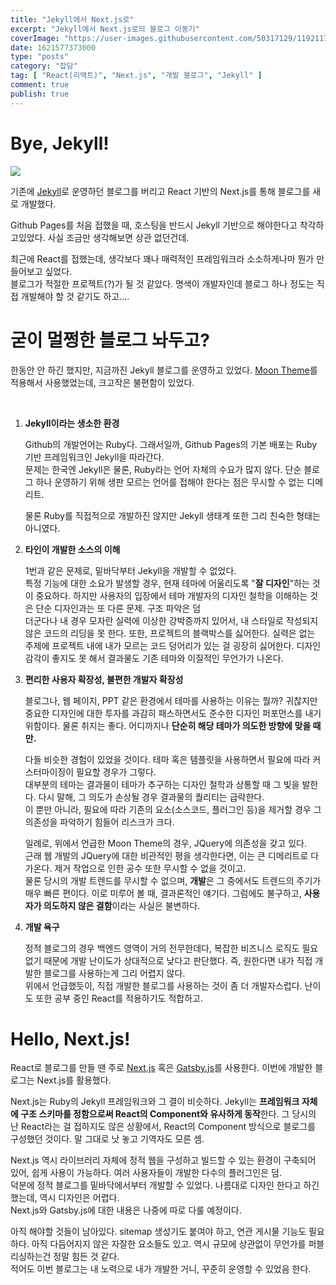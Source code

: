 ```yaml
---
title: "Jekyll에서 Next.js로"
excerpt: "Jekyll에서 Next.js로의 블로그 이동기"
coverImage: "https://user-images.githubusercontent.com/50317129/119211732-cf6de280-baee-11eb-8539-f2f5344fecb1.png"
date: 1621577373000
type: "posts"
category: "잡담"
tag: [ "React(리액트)", "Next.js", "개발 블로그", "Jekyll" ]
comment: true
publish: true
---
```


# Bye, Jekyll!

<div>
	<img src="https://user-images.githubusercontent.com/50317129/119211743-e44a7600-baee-11eb-85d0-f21c1f68debc.png" />
</div>

기존에 <a href="http://jekyllrb-ko.github.io/" target="_blank" class="pink-500">Jekyll</a>로 운영하던 블로그를 버리고 React 기반의 <span class="blue-500">Next.js</span>를 통해 블로그를 새로 개발했다.

Github Pages를 처음 접했을 때, 호스팅을 반드시 <span class="pink-500">Jekyll</span> 기반으로 해야한다고 착각하고있었다. 사실 조금만 생각해보면 상관 없던건데.

최근에 React를 접했는데, 생각보다 꽤나 매력적인 프레임워크라 소소하게나마 뭔가 만들어보고 싶었다.  
블로그가 적절한 프로젝트(?)가 될 것 같았다. 명색이 개발자인데 블로그 하나 정도는 직접 개발해야 할 것 같기도 하고....

# 굳이 멀쩡한 블로그 놔두고?

한동안 안 하긴 했지만, 지금까진 <span class="pink-500">Jekyll</span> 블로그를 운영하고 있었다. [Moon Theme](http://taylantatli.github.io/Moon/)를 적용해서 사용했었는데, 크고작은 불편함이 있었다.

<br />

1. <b class="green-500">Jekyll이라는 생소한 환경</b>

	Github의 개발언어는 <span class="red-500">Ruby</span>다. 그래서일까, Github Pages의 기본 배포는 <span class="red-500">Ruby</span> 기반 프레임워크인 <span class="pink-500">Jekyll</span>을 따라간다.  
	문제는 한국엔 <span class="pink-500">Jekyll</span>은 물론, <span class="red-500">Ruby</span>라는 언어 자체의 수요가 많지 않다. 단순 블로그 하나 운영하기 위해 생판 모르는 언어를 접해야 한다는 점은 무시할 수 없는 디메리트.

	물론 <span class="red-500">Ruby</span>를 직접적으로 개발하진 않지만 <span class="pink-500">Jekyll</span> 생태계 또한 그리 친숙한 형태는 아니였다.

2. <b class="green-500">타인이 개발한 소스의 이해</b>

	1번과 같은 문제로, 밑바닥부터 <span class="pink-500">Jekyll</span>을 개발할 수 없었다.  
	특정 기능에 대한 소요가 발생할 경우, 현재 테마에 어울리도록 "**잘 디자인**"하는 것이 중요하다. 하지만 사용자의 입장에서 테마 개발자의 디자인 철학을 이해하는 것은 단순 디자인과는 또 다른 문제. 구조 파악은 덤  
	더군다나 내 경우 모자란 실력에 이상한 강박증까지 있어서, 내 스타일로 작성되지 않은 코드의 리딩을 못 한다. 또한, 프로젝트의 블랙박스를 싫어한다. 실력은 없는 주제에 프로젝트 내에 내가 모르는 코드 덩어리가 있는 걸 굉장히 싫어한다. 디자인 감각이 좋지도 못 해서 결과물도 기존 테마와 이질적인 무언가가 나온다.

3. <b class="green-500">편리한 사용자 확장성, 불편한 개발자 확장성</b>

	블로그나, 웹 페이지, PPT 같은 환경에서 <span class="grenn-500">테마</span>를 사용하는 이유는 뭘까? 귀찮지만 중요한 디자인에 대한 투자를 과감히 패스하면서도 준수한 디자인 퍼포먼스를 내기 위함이다. 물론 취지는 좋다. 어디까지나 **단순히 해당 테마가 의도한 방향에 맞을 때만.**

	다들 비슷한 경험이 있었을 것이다. 테마 혹은 템플릿을 사용하면서 필요에 따라 커스터마이징이 필요할 경우가 그렇다.  
	대부분의 테마는 결과물이 테마가 추구하는 디자인 철학과 상통할 때 그 빛을 발한다. 다시 말해, 그 의도가 손상될 경우 결과물의 퀄리티는 급락한다.  
	이 뿐만 아니라, <span class="red-500">필요에 따라 기존의 요소(소스코드, 플러그인 등)을 제거할 경우 그 의존성을 파악하기 힘들어 리스크</span>가 크다.

	일례로, 위에서 언급한 <span class="lightBlue-500">Moon Theme</span>의 경우, JQuery에 의존성을 갖고 있다.  
	근래 웹 개발의 JQuery에 대한 비관적인 평을 생각한다면, 이는 큰 디메리트로 다가온다. 제거 작업으로 인한 공수 또한 무시할 수 없을 것이고.  
	물론 당시의 개발 트렌드를 무시할 수 없으며, **개발**은 그 중에서도 트렌드의 주기가 매우 빠른 편이다. 이로 미루어 볼 때, 결과론적인 얘기다. 그럼에도 불구하고, **사용자가 의도하지 않은 결함**이라는 사실은 불변하다.

4. <b class="green-500">개발 욕구</b>

	정적 블로그의 경우 백엔드 영역이 거의 전무한데다, 복잡한 비즈니스 로직도 필요 없기 때문에 개발 난이도가 상대적으로 낮다고 판단했다. 즉, 원한다면 내가 직접 개발한 블로그를 사용하는게 그리 어렵지 않다.  
	위에서 언급했듯이, 직접 개발한 블로그를 사용하는 것이 좀 더 개발자스럽다. 난이도 또한 공부 중인 React를 적용하기도 적합하고.

# Hello, Next.js!

React로 블로그를 만들 땐 주로 <a href="https://nextjs.org/" target="_blank" class="blue-500">Next.js</a> 혹은 <a href="https://www.gatsbyjs.com/" target="_blank" class="deepPurple-400">Gatsby.js</a>를 사용한다. 이번에 개발한 블로그는 <span class="blue-500">Next.js</span>를 활용했다.

<span class="blue-500">Next.js</span>는 <span class="red-500">Ruby</span>의 <span class="pink-500">Jekyll</span> 프레임워크와 그 결이 비슷하다. <span class="pink-500">Jekyll</span>는 **프레임워크 자체에 구조 스키마를 정함으로써 React의 Component와 유사하게 동작**한다. 그 당시의 난 React라는 걸 접하지도 않은 상황에서, React의 Component 방식으로 블로그를 구성했던 것이다. 말 그대로 낫 놓고 기역자도 모른 셈.

<span class="blue-500">Next.js</span> 역시 라이브러리 자체에 정적 웹을 구성하고 빌드할 수 있는 환경이 구축되어 있어, 쉽게 사용이 가능하다. 여러 사용자들이 개발한 다수의 플러그인은 덤.  
덕분에 정적 블로그를 밑바닥에서부터 개발할 수 있었다. 나름대로 디자인 한다고 하긴 했는데, 역시 디자인은 어렵다.  
<span class="blue-500">Next.js</span>와 <span class="deepPurple-500">Gatsby.js</span>에 대한 내용은 나중에 따로 다룰 예정이다.

아직 해야할 것들이 남아있다. sitemap 생성기도 붙여야 하고, 연관 게시물 기능도 필요하다. 아직 다듬어지지 않은 자잘한 요소들도 있고. 역시 규모에 상관없이 무언가를 퍼블리싱하는건 정말 힘든 것 같다.  
적어도 이번 블로그는 내 노력으로 내가 개발한 거니, 꾸준히 운영할 수 있었음 한다.